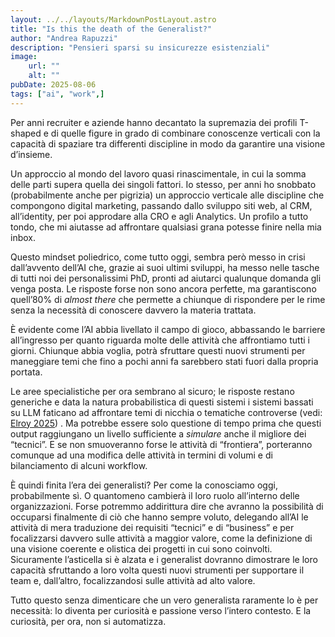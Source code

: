 ```yaml
--- 
layout: ../../layouts/MarkdownPostLayout.astro
title: "Is this the death of the Generalist?"
author: "Andrea Rapuzzi"
description: "Pensieri sparsi su insicurezze esistenziali"
image: 
    url: ""
    alt: ""
pubDate: 2025-08-06
tags: ["ai", "work",]
---
```



Per anni recruiter e aziende hanno decantato la supremazia dei profili T-shaped e di quelle figure in grado di combinare conoscenze verticali con la capacità di spaziare tra differenti discipline in modo da garantire una visione d’insieme.

Un approccio al mondo del lavoro quasi rinascimentale, in cui la somma delle parti supera quella dei singoli fattori. Io stesso, per anni ho snobbato (probabilmente anche per pigrizia) un approccio verticale alle discipline che compongono digital marketing, passando dallo sviluppo siti web, al CRM, all’identity, per poi approdare alla CRO e agli Analytics. Un profilo a tutto tondo, che mi aiutasse ad affrontare qualsiasi grana potesse finire nella mia inbox.

Questo mindset poliedrico, come tutto oggi, sembra però messo in crisi dall’avvento dell’AI che, grazie ai suoi ultimi sviluppi, ha messo nelle tasche di tutti noi dei personalissimi PhD, pronti ad aiutarci qualunque domanda gli venga posta. Le risposte forse non sono ancora perfette, ma garantiscono quell’80% di *almost there* che permette a chiunque di rispondere per le rime senza la necessità di conoscere davvero la materia trattata.

È evidente come l’AI abbia livellato il campo di gioco, abbassando le barriere all’ingresso per quanto riguarda molte delle attività che affrontiamo tutti i giorni. Chiunque abbia voglia, potrà sfruttare questi nuovi strumenti per maneggiare  temi che fino a pochi anni fa sarebbero stati fuori dalla propria portata.

Le aree specialistiche per ora sembrano al sicuro; le risposte restano generiche e data la natura probabilistica di questi sistemi i sistemi bassati su LLM faticano ad affrontare temi di nicchia o tematiche controverse (vedi: [Elroy 2025](https://elroy.bot/blog/2025/07/29/ai-is-a-floor-raiser-not-a-ceiling-raiser.html)) . Ma potrebbe essere solo questione di tempo prima che questi output raggiungano un livello sufficiente a *simulare* anche il migliore dei “tecnici”. E se non smuoveranno forse le attività di “frontiera”, porteranno comunque ad una modifica delle attività in termini di volumi e di bilanciamento di alcuni workflow.

È quindi finita l’era dei generalisti? Per come la conosciamo oggi, probabilmente sì. O quantomeno cambierà il loro ruolo all’interno delle organizzazioni. Forse potremmo addirittura dire che avranno la possibilità di occuparsi finalmente di ciò che hanno sempre voluto, delegando all’AI le attività di mera traduzione dei requisiti “tecnici” e di “business” e per focalizzarsi davvero sulle attività a maggior valore, come la definizione di una visione coerente e olistica dei progetti in cui sono coinvolti.
Sicuramente l’asticella si è alzata e i generalist dovranno dimostrare le loro capacità sfruttando a loro volta questi nuovi strumenti per supportare il team e, dall’altro, focalizzandosi sulle attività ad alto valore.

Tutto questo senza dimenticare che un vero generalista raramente lo è per necessità: lo diventa per curiosità e passione verso l’intero contesto. E la curiosità, per ora, non si automatizza.
